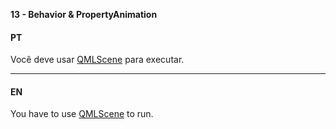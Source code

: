 ﻿**13 - Behavior & PropertyAnimation**

#### PT

Você deve usar [QMLScene](http://doc.qt.io/qbs) para executar.
- - -
#### EN

You have to use [QMLScene](http://doc.qt.io/qbs) to run.

